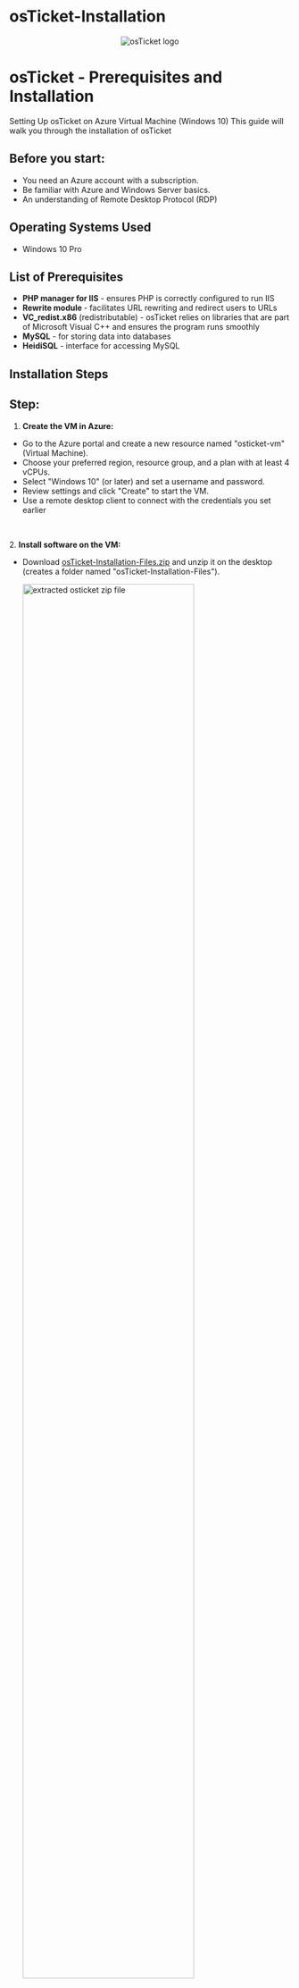 # osTicket-Installation
<p align="center">
  <img src="images/logo.png" alt="osTicket logo"/>
  </p>
  
  <h1>osTicket - Prerequisites and Installation</h1>
  Setting Up osTicket on Azure Virtual Machine (Windows 10) This guide will walk you through the installation of osTicket<br />
  
  <h2>Before you start:</h2>
  
  - You need an Azure account with a subscription.
  - Be familiar with Azure and Windows Server basics.
  - An understanding of Remote Desktop Protocol (RDP)
  <h2>Operating Systems Used </h2>
  
  - Windows 10 Pro </b>
  
  <h2>List of Prerequisites</h2>
  
  - <b>PHP manager for IIS</b> - ensures PHP is correctly configured to run IIS
  - <b>Rewrite module </b> - facilitates URL rewriting and redirect users to URLs
  - <b>VC_redist.x86</b> (redistributable) - osTicket relies on libraries that are part of Microsoft Visual C++ and ensures the program runs smoothly
  - <b>MySQL</b> - for storing data into databases
  - <b>HeidiSQL</b> - interface for accessing MySQL 
  
  
  <h2>Installation Steps</h2>
  <p>
  <h2>Step:</h2>
    
1. <b>Create the VM in Azure:</b>
<ul>
  <li>Go to the Azure portal and create a new resource named "osticket-vm" (Virtual Machine).</li>
<li>Choose your preferred region, resource group, and a plan with at least 4 vCPUs.</li>
<li>Select "Windows 10" (or later) and set a username and password.</li>
<li>Review settings and click "Create" to start the VM.</li>
  <li>Use a remote desktop client to connect with the credentials you set earlier</li>
</ul>
  
  </p>
  <br />
  <p>
2. <b>Install software on the VM:</b>
    <ul>
   <li>Download <a href= https://drive.google.com/uc?export=download&id=1b3RBkXTLNGXbibeMuAynkfzdBC1NnqaD>osTicket-Installation-Files.zip</a> and unzip it on the desktop (creates a folder named "osTicket-Installation-Files").</li>
  
  </p>
  <p>
  <img src="images/1.png" height="80%" width="80%" alt="extracted osticket zip file"/>
  </p>
  
  
  <p>
    
   <li>Enable IIS with CGI:
      <ol>Search for "Control Panel" and open it.</ol>
        <ol>click Uninstall a Program</ol>
        <ol>click Turn Windows features on or off</ol>
        <ol>check the box next to Internet Information Services(IIS).</ol>
        <ol>expand "Application Development Features" and check "CGI".</ol>
      </li>
    
  </p>
  <br />
  
  <p>
  <img src="images/2.png" height="80%" width="80%" alt="enable IIS and CGI"/>
  </p>
  <br/>
  <p>
  <li>Install additional software from the “osTicket-Installation-Files” folder:
    <ul>Double-click and install (select default setting for both):
      <ol>PHP Manager for IIS (PHPManagerForIIS_V1.5.0.msi)</ol>
      <ol>Rewrite Module (rewrite_amd64_en-US.msi)</ol>
    </ul>
  
  </p>
  <img src="images/3.png" height="80%" width="80%" alt="install php manager and rewrite"/>
  
  <br />
  
  <p>
  <ul>Create a new folder named "PHP" at C:\PHP.</ul>
<ul>Extract php-7.3.8-nts-Win32-VC15-x86.zip into the C:\PHP directory.</ul>
<ul>Install VC_redist.x86.exe and mysql-5.5.62-win32.msi from the same folder.</ul>
</li>
  </p>
  <p>
    <img src="images/4.png" height="80%" width="80%" alt="extract php to c php"/>
  </p>
  <br/>
  
  <p>
  <li>Configure MySQL:</li>
  <ol>During MySQL installation, choose "Typical Setup".</ol>
  <ol>After installation, launch the "MySQL Configuration Wizard" and select "Standard Configuration".</ol>
  <ol>Set username (root) and password (root) for MySQL access.</ol>
    
  </p>
  <p>
    <img src="images/5.png" height="50%" width="50%" alt="install redistr and mysql"/>
  </p>
  <br/>
  
  <p>
3. <b>Configure IIS for PHP:</b>
    <li>Open "IIS Manager" (search for it)and Run as administrator.</li>
    <li>Click on PHP manager then register new PHP version.</li>
    <li>Select C:\PHP\php-cgi.exe</li>
    
  </p>
  <p>
    <img src="images/6.png" height="80%" width="80%" alt="configure PHP new version in PHP manager"/>
  </p>
  <br/>
  
  <p>
  <li>Click "OK" on all open windows and restart IIS (from Server Manager or IIS Manager).</li>
  </p>
  <p>
    <img src="images/7.png" height="30%" width="30%" alt="reload IIS"/>
  </p>
  <br/>
  
  <p>
  4. <b>Install osTicket:</b>
  <li>Extract the contents of osTicket-v1.15.8.zip from the downloaded folder.</li>
  <li>Copy the extracted "upload" folder to c:\inetpub\wwwroot.</li>
  <li>Rename the copied folder from "upload" to "osTicket".</li>
  <li>Restart IIS.</li>
    </p>
  <p>
    <img src="images/8.png" height="80%" width="80%" alt="extract osticket zipped folder and move to wwwroot"/>
  </p>
  <br/>
  
  <p>
  Reload IIS again. On the left side pane, go to Sites, click the down arrow until you reach osTicket and then click on Browse in the right side pane, then you should get this.
  </p>
  <p>
    <img src="images/9.png" height="80%" width="80%" alt="osticket landing page"/>
  </p>
  <br/>
  <p>
5. <b> Configure osTicket:</b>
    <li>Open a web browser and go to http://localhost/osTicket.
    (You might see a message about missing extensions).</li>
    <li>Go back to IIS Manager, find your osTicket application, and double-click "PHP Manager".</li>
    <li>Click "Enable or disable an extension" and enable these extensions:</li>
    <ol>php_imap.dll</ol>
    <ol>php_intl.dll</ol>
    <ol>php_opcache.dll</ol>
    <li>Refresh the webpage and you should see osTicket configured!</li>
  </p>
  <p>
    <img src="images/10.png" height="80%" width="80%" alt="updated osticket landing page"/>
  </p>
  <br/>
  <p>
6. <b>Rename and Assing Permissions to ost-config.php</b>
  <li>RenameC:\inetpub\wwwroot\osTicket\include\ost-sampleconfig.php to C:\inetpub\wwwroot\osTicket\include\ost-config.php.</li>
  <li>Right-click on ost-config.php and select "Properties".</li> 
  <li>Go to the "Security" tab</li>
  <li>Advanced and Disable inheritance</li> 
  <li>Click Add Select a principal</li>
  <li>Type everyone in the box check names click OK.</li> <li>Make sure you click on Full control as well.</li>
  </p>
  <p>
    <img src="images/11.png" height="80%" width="80%" alt="ost config permissions"/>
  </p>
  <br/>
  <p>
7. <b>Continue the osTicket Setup in the Browser:</b>
<li>Click the "Continue" button.</li>
<li>Enter the following information:</li>
<ol>Name: Helpdesk</ol>
<ol>Default Email: (Your default email address)</ol>
<li>Install and Configure HeidiSQL:</li>
<ol>Navigate to the "osTicket-Installation-Files" folder.</ol>
<ol>Double-click the HeidiSQL installer and follow the on-screen instructions to install it.</ol>
<ol>Open HeidiSQL.</ol>
<ol>Create a new session (Accept all defaults):</ol>
<ul>Host: localhost
</ul>
<ul>User: root</ul>
<ul>Password: root</ul>
<ol>Click "Open".</ol>
<li>Create the osTicket Database:</li>
<ol>Right-click on the "Unnamed" node in the left pane.</ol>
<ol>Select "Create new"</ol>
<ol>Enter "osTicket" as the database name (must be exactly osTicket).</ol>
<ol>Click "OK"</ol>

  </p>
  <p>
    <img src="images/12.png" height="80%" width="80%" alt="heidisql"/>
    <img src="images/12.5.png" height="80%" width="80%" alt="create new database in heidisql"/>
  </p>
8. <b>Complete the osTicket Installation:</b>
<li>Go back to the osTicket setup page in your browser.</li>
<li>Enter the following database information:</li>
<ol>MySQL Database: osTicket</ol>
<ol>MySQL Username: root</ol>
<ol>MySQL Password: root</ol>
<li>Click the "Install Now!" button.</li>
  <br/>
  <p>
     <img src="images/13.png" height="80%" width="80%" alt="osticket installed"/>
  </ul>
  </p>
